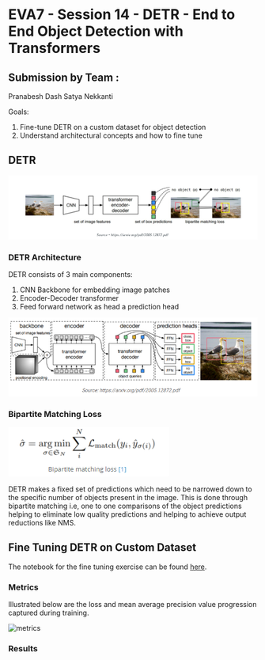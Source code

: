 # EVA7 - Session 14 - DETR - End to End Object Detection with Transformers

## Submission by Team :
Pranabesh Dash
Satya Nekkanti

Goals:
1. Fine-tune DETR on a custom dataset for object detection
2. Understand architectural concepts and how  to fine tune

## DETR

![DETR_Arch](https://github.com/pranabeshdash/EVA7/blob/main/S14_finetune_DETR/DETR_Arch.png)

### DETR Architecture

DETR consists of 3 main components:
1. CNN Backbone for embedding image patches
2. Encoder-Decoder transformer
3. Feed forward network as head a prediction head

![DETR_backbone](https://github.com/pranabeshdash/EVA7/blob/main/S14_finetune_DETR/DETR_transformer.png)

### Bipartite Matching Loss

![bipartite](https://github.com/pranabeshdash/EVA7/blob/main/S14_finetune_DETR/bipartite_matching_loss.png)

DETR makes a fixed set of predictions which need to be narrowed down to the specific number of objects present in the image. This is done through bipartite matching i.e, one to one comparisons of the object predictions helping to eliminate low quality predictions and helping to achieve output reductions like NMS.

## Fine Tuning DETR on Custom Dataset

The notebook for the fine tuning exercise can be found [here](https://github.com/pranabeshdash/EVA7/blob/main/S14_finetune_DETR/EVA7_S14_finetune_detr.ipynb).

### Metrics

Illustrated below are the loss and mean average precision value progression captured during training. 

![metrics]()

### Results 



